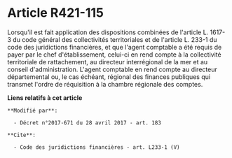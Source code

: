 # Article R421-115

Lorsqu'il est fait application des dispositions combinées de l'article L. 1617-3 du code général des collectivités
territoriales et de l'article L. 233-1 du code des juridictions financières, et que l'agent comptable a été requis de payer
par le chef d'établissement, celui-ci en rend compte à la collectivité territoriale de rattachement, au directeur
interrégional de la mer et au conseil d'administration. L'agent comptable en rend compte au directeur départemental ou, le
cas échéant, régional des finances publiques qui transmet l'ordre de réquisition à la chambre régionale des comptes.

**Liens relatifs à cet article**

	**Modifié par**:

	  - Décret n°2017-671 du 28 avril 2017 - art. 183

	**Cite**:

	  - Code des juridictions financières - art. L233-1 (V)
